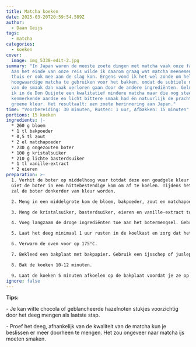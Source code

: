 ```yaml
---
title: Matcha koeken
date: 2025-03-20T20:59:54.589Z
author:
  - Daan Geijs
tags:
  - matcha
categories:
  - koeken
cover:
  image: img_5338-edit-2.jpg
summary: "In Japan waren de meeste zoete dingen met matcha vaak onze favoriet.
  Aan het einde van onze reis wilde ik daarom graag wat matcha meenemen zodat ik
  thuis er ook mee aan de slag kon. Ergens vond ik het wel zonde om hele
  hoogwaardige matcha te gebruiken voor het bakken, omdat de subtiele nuances
  van de smaak dan vaak verloren gaan door de andere ingrediënten. Gelukkig vond
  ik in de Don Quijote een kwalitatief mindere matcha maar die nog steeds die
  kenmerkende aardse en licht bittere smaak had én natuurlijk de prachtige
  groene kleur. Het resultaalt: een zoete herinnering aan Japan."
time: "Voorbereiding: 30 minuten, Rusten: 1 uur, Afbakken: 15 minuten"
portions: 15 koeken
ingredients: |-
  * 260 g bloem
  * 1 tl bakpoeder
  * 0,5 tl zout
  * 2 el matchapoeder
  * 230 g ongezouten boter
  * 100 g kristalsuiker
  * 210 g lichte basterdsuiker
  * 1 tl vanille-extract
  * 2 eieren
preparation: >-
  1. Verhit de boter op middelhoog vuur totdat deze een goudgele kleur krijgt.
  Giet de boter in een hittebestendige kom om af te koelen. Tijdens het afkoelen
  zal de boter donkerder van kleur worden.

  2. Meng in een middelgrote kom de bloem, bakpoeder, zout en matchapoeder. Roer goed door en zet opzij. Voor het beste resultaat zeef het mengsel om klonten te voorkomen.

  3. Meng de kristalsuiker, basterdsuiker, eieren en vanille-extract tot een glad beslag. Wanneer de boter is afgekoeld meng deze deze door het beslag heen. Klop het geheel tot een luchtige en romige textuur (~ 1 minuut).

  4. Voeg langzaam de droge ingrediënten toe aan het botermengsel. Gebruik een spatel om te mengen tot er een groen deeg ontstaat.

  5. Laat het deeg minimaal 1 uur rusten in de koelkast en zorg dat het goed gekoeld is. Heb je wat meer tijd, laat het dan 24 uur staan om een intensere matcha smaak te krijgen. We koelen het deeg goed zodat de koeken minder snel weglopen in de oven, zorg daarom tijdens een warme zomerdag dat je snel werkt of het deeg goed koelt.

  6. Verwarm de oven voor op 175°C.

  7. Bekleed een bakplaat met bakpapier. Gebruik een ijsschep of juslepel om het deeg op de bakplaat te scheppen. De ballen moeten het formaat van een slechtgevormde golfbal hebben. De vorm maakt niet uit, aangezien ze smelten in de oven. Druk vooral het deeg niet plat. Zorg ervoor dat de koekjes 5-7 cm uit elkaar liggen.

  8. Bak de koeken 10-12 minuten.

  9. Laat de koeken 5 minuten afkoelen op de bakplaat voordat je ze op een afkoelrek legt, of koud werkblad. Laat ze nog 15 minuten verder afkoelen voordat je ze serveert.
ignore: false
---
```

**T﻿ips:**

\-﻿ Je kan witte chocola of geblancheerde hazelnoten stukjes voorzichtig door het deeg mengen als laatste stap.

\-﻿ Proef het deeg, afhankelijk van de kwaliteit van de matcha kun je beslissen er meer doorheen te mengen. Het zou ongeveer naar matcha ijs moeten smaken.
